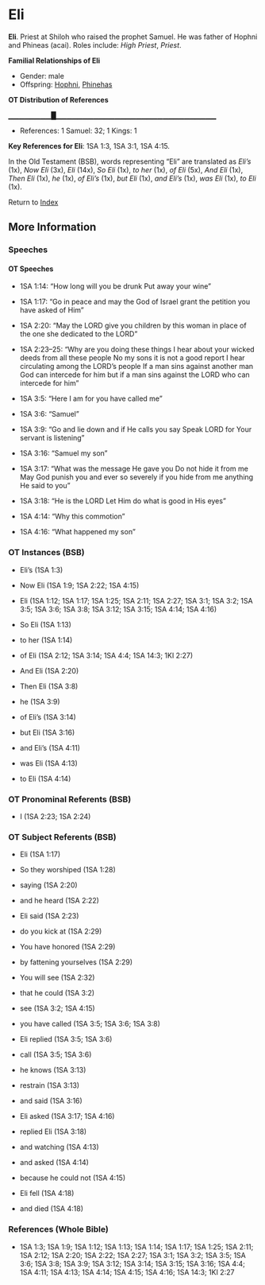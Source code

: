 # Eli
**Eli**. 
Priest at Shiloh who raised the prophet Samuel. He was father of Hophni and Phineas (acai). 
Roles include: 
_High Priest_, _Priest_. 




**Familial Relationships of Eli**


* Gender: male
* Offspring: [Hophni](Hophni.md), [Phinehas](Phinehas.2.md)


**OT Distribution of References**

▁▁▁▁▁▁▁▁█▁▁▁▁▁▁▁▁▁▁▁▁▁▁▁▁▁▁▁▁▁▁▁▁▁▁▁▁▁▁
* References: 1 Samuel: 32; 1 Kings: 1



**Key References for Eli**: 
1SA 1:3, 1SA 3:1, 1SA 4:15. 


In the Old Testament (BSB), words representing “Eli” are translated as 
*Eli’s* (1x), *Now Eli* (3x), *Eli* (14x), *So Eli* (1x), *to her* (1x), *of Eli* (5x), *And Eli* (1x), *Then Eli* (1x), *he* (1x), *of Eli’s* (1x), *but Eli* (1x), *and Eli’s* (1x), *was Eli* (1x), *to Eli* (1x). 




Return to [Index](00-Index.md)

## More Information

### Speeches

#### OT Speeches

* 1SA 1:14: “How long will you be drunk Put away your wine”

* 1SA 1:17: “Go in peace and may the God of Israel grant the petition you have asked of Him”

* 1SA 2:20: “May the LORD give you children by this woman in place of the one she dedicated to the LORD”

* 1SA 2:23–25: “Why are you doing these things I hear about your wicked deeds from all these people No my sons it is not a good report I hear circulating among the LORD’s people If a man sins against another man God can intercede for him but if a man sins against the LORD who can intercede for him”

* 1SA 3:5: “Here I am for you have called me”

* 1SA 3:6: “Samuel”

* 1SA 3:9: “Go and lie down and if He calls you say Speak LORD for Your servant is listening”

* 1SA 3:16: “Samuel my son”

* 1SA 3:17: “What was the message He gave you Do not hide it from me May God punish you and ever so severely if you hide from me anything He said to you”

* 1SA 3:18: “He is the LORD Let Him do what is good in His eyes”

* 1SA 4:14: “Why this commotion”

* 1SA 4:16: “What happened my son”

### OT Instances (BSB)

* Eli’s (1SA 1:3)

* Now Eli (1SA 1:9; 1SA 2:22; 1SA 4:15)

* Eli (1SA 1:12; 1SA 1:17; 1SA 1:25; 1SA 2:11; 1SA 2:27; 1SA 3:1; 1SA 3:2; 1SA 3:5; 1SA 3:6; 1SA 3:8; 1SA 3:12; 1SA 3:15; 1SA 4:14; 1SA 4:16)

* So Eli (1SA 1:13)

* to her (1SA 1:14)

* of Eli (1SA 2:12; 1SA 3:14; 1SA 4:4; 1SA 14:3; 1KI 2:27)

* And Eli (1SA 2:20)

* Then Eli (1SA 3:8)

* he (1SA 3:9)

* of Eli’s (1SA 3:14)

* but Eli (1SA 3:16)

* and Eli’s (1SA 4:11)

* was Eli (1SA 4:13)

* to Eli (1SA 4:14)



### OT Pronominal Referents (BSB)

* I (1SA 2:23; 1SA 2:24)



### OT Subject Referents (BSB)

* Eli (1SA 1:17)

* So they worshiped (1SA 1:28)

* saying (1SA 2:20)

* and he heard (1SA 2:22)

* Eli said (1SA 2:23)

* do you kick at (1SA 2:29)

* You have honored (1SA 2:29)

* by fattening yourselves (1SA 2:29)

* You will see (1SA 2:32)

* that he could (1SA 3:2)

* see (1SA 3:2; 1SA 4:15)

* you have called (1SA 3:5; 1SA 3:6; 1SA 3:8)

* Eli replied (1SA 3:5; 1SA 3:6)

* call (1SA 3:5; 1SA 3:6)

* he knows (1SA 3:13)

* restrain (1SA 3:13)

* and said (1SA 3:16)

* Eli asked (1SA 3:17; 1SA 4:16)

* replied Eli (1SA 3:18)

* and watching (1SA 4:13)

* and asked (1SA 4:14)

* because he could not (1SA 4:15)

* Eli fell (1SA 4:18)

* and died (1SA 4:18)



### References (Whole Bible)

* 1SA 1:3; 1SA 1:9; 1SA 1:12; 1SA 1:13; 1SA 1:14; 1SA 1:17; 1SA 1:25; 1SA 2:11; 1SA 2:12; 1SA 2:20; 1SA 2:22; 1SA 2:27; 1SA 3:1; 1SA 3:2; 1SA 3:5; 1SA 3:6; 1SA 3:8; 1SA 3:9; 1SA 3:12; 1SA 3:14; 1SA 3:15; 1SA 3:16; 1SA 4:4; 1SA 4:11; 1SA 4:13; 1SA 4:14; 1SA 4:15; 1SA 4:16; 1SA 14:3; 1KI 2:27




